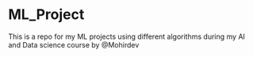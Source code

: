 # ML_Project

This is a repo for my ML projects using different algorithms during my AI and Data science course by @Mohirdev
